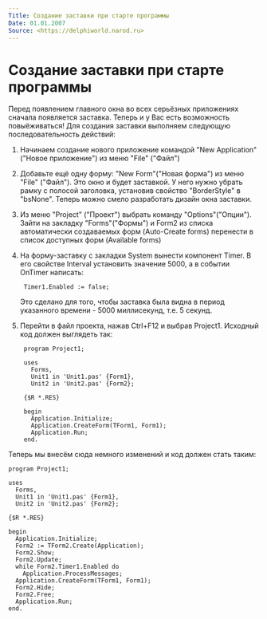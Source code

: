 ```yaml
---
Title: Создание заставки при старте программы
Date: 01.01.2007
Source: <https://delphiworld.narod.ru>
---
```



Создание заставки при старте программы
======================================

Перед появлением главного окна во всех серьёзных приложениях сначала
появляется заставка. Теперь и у Вас есть возможность повыёживаться!
Для создания заставки выполняем следующую последовательность действий:

1. Начинаем создание нового приложение командой "New Application"
("Новое приложение") из меню "File" ("Файл")

2. Добавьте ещё одну форму: "New Form"("Новая форма") из меню "File"
("Файл"). Это окно и будет заставкой. У него нужно убрать рамку с
полосой заголовка, установив свойство "BorderStyle" в "bsNone".
Теперь можно смело разработать дизайн окна заставки.

3. Из меню "Project" ("Проект") выбрать команду "Options"("Опции").
Зайти на закладку "Forms"("Формы") и Form2 из списка автоматически
создаваемых форм (Auto-Create forms) перенести в список доступных форм
(Available forms)

4. На форму-заставку с закладки System вынести компонент Timer. В его
свойстве Interval установить значение 5000, а в событии OnTimer
написать:

        Timer1.Enabled := false;

    Это сделано для того, чтобы заставка была видна в период указанного
    времени - 5000 миллисекунд, т.е. 5 секунд.

5. Перейти в файл проекта, нажав Ctrl+F12 и выбрав Project1. Исходный код
должен выглядеть так:

        program Project1;
         
        uses
          Forms,
          Unit1 in 'Unit1.pas' {Form1},
          Unit2 in 'Unit2.pas' {Form2};
         
        {$R *.RES}
         
        begin
          Application.Initialize;
          Application.CreateForm(TForm1, Form1);
          Application.Run;
        end.

Теперь мы внесём сюда немного изменений и код должен стать таким:

    program Project1;
     
    uses
      Forms,
      Unit1 in 'Unit1.pas' {Form1},
      Unit2 in 'Unit2.pas' {Form2};
     
    {$R *.RES}
     
    begin
      Application.Initialize;
      Form2 := TForm2.Create(Application);
      Form2.Show;
      Form2.Update;
      while Form2.Timer1.Enabled do
        Application.ProcessMessages;
      Application.CreateForm(TForm1, Form1);
      Form2.Hide;
      Form2.Free;
      Application.Run;
    end.

